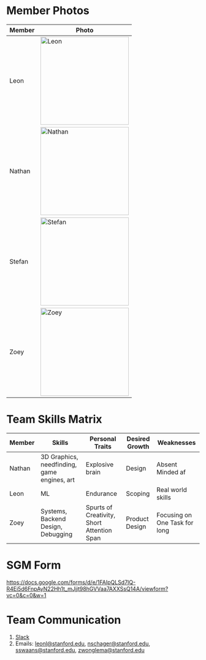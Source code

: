 # Member Photos

Member | Photo
--- | ---
Leon | <img src="" alt="Leon" width="230"/>
Nathan | <img src="" alt="Nathan" width="230"/>
Stefan | <img src="https://camo.githubusercontent.com/2ce83bfea87e46979abfa276ad652e7ca62cff6b/68747470733a2f2f73636f6e74656e742d6c6178332d322e78782e666263646e2e6e65742f762f74312e302d392f33353133343037365f313836353237333537333533363339315f343431343531313039363433343532343136305f6e2e6a70673f5f6e635f6361743d313031265f6e635f68743d73636f6e74656e742d6c6178332d322e7878266f683d3666396332356332383337323864386466633539393264326361656162623236266f653d3543464634443635" alt="Stefan" width="230"/>
Zoey | <img src="https://avatars2.githubusercontent.com/u/39204446?s=460&v=4" alt="Zoey" width="230"/>


# Team Skills Matrix

Member | Skills | Personal Traits | Desired Growth | Weaknesses
--- | --- | --- | --- | ---
Nathan | 3D Graphics, needfinding, game engines, art | Explosive brain | Design | Absent Minded af
Leon | ML | Endurance | Scoping | Real world skills
Zoey | Systems, Backend Design, Debugging | Spurts of Creativity, Short Attention Span | Product Design | Focusing on One Task for long


# SGM Form

https://docs.google.com/forms/d/e/1FAIpQLSd7IQ-R4Ei5d6FnpAyN22Hh1t_mJjjt98hGVVaa7AXXSsQ14A/viewform?vc=0&c=0&w=1

# Team Communication

1. <a href="https://greyshirts.slack.com/open">Slack</a>
2. Emails: leonl@stanford.edu, nschager@stanford.edu, sswaans@stanford.edu, zwonglema@stanford.edu
